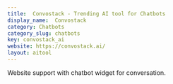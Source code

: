 ```yaml
---
title:  Convostack - Trending AI tool for Chatbots
display_name:  Convostack
category: Chatbots
category_slug: chatbots
key: convostack_ai
website: https://convostack.ai/
layout: aitool
---
```


Website support with chatbot widget for conversation.
